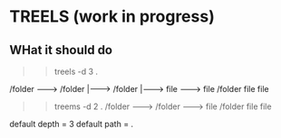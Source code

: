 # TREELS (work in progress)

## WHat it should do

>> treels -d 3 .

/folder
---> /folder
   |---> /folder
   |---> file
---> file
/folder
file
file

>> treems -d 2 .
/folder
---> /folder
---> file
/folder
file
file


default depth = 3
default path = .
